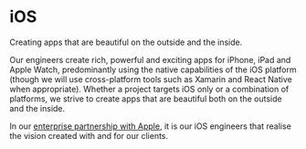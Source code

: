 # iOS

Creating apps that are beautiful on the outside and the inside.

Our engineers create rich, powerful and exciting apps for iPhone, iPad and Apple Watch, predominantly using the native capabilities of the iOS platform (though we will use cross-platform tools such as Xamarin and React Native when appropriate). Whether a project targets iOS only or a combination of platforms, we strive to create apps that are beautiful both on the outside and the inside.

In our [enterprise partnership with Apple](http://deloitte.com/apple), it is our iOS engineers that realise the vision created with and for our clients.
